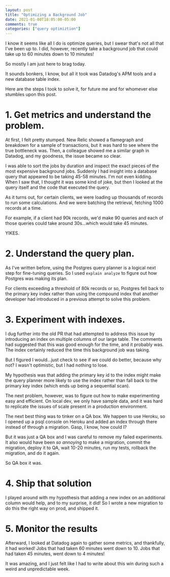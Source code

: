 ```yaml
---
layout: post
title: "Optimizing a Background Job"
date: 2021-01-08T18:05:00-05:00
comments: true
categories: ["query optimiztion"]
---
```


I know it seems like all I do is optimize queries, but I swear that's
not all that I've been up to. I did, however, recently take a background job
that could take up to 60 minutes down to 10 minutes!

So mostly I am just here to brag today.

It sounds bonkers, I know, but all it took was Datadog's APM tools and a new
database table index.

Here are the steps I took to solve it, for future me and for whomever else
stumbles upon this post.

# 1. Get metrics and understand the problem.

At first, I felt pretty stumped. New Relic showed a flamegraph and
breakdown for a sample of transactions, but it was hard to see where the
true bottleneck was. Then, a colleague showed me a similar graph in Datadog,
and my goodness, the issue became so clear.

I was able to sort the jobs by duration and inspect the exact pieces of the
most expensive background jobs. Suddenly I had insight into a
database query that appeared to be taking 45-58 minutes. I'm not even
kidding. When I saw that, I thought it was some kind of joke, but then I
looked at the query itself and the code that executed the query.

As it turns out, for certain clients, we were loading up
thousands of records to run some calculations. And we were batching the
retrieval, fetching 1000 records at a time.

For example, if a client had 90k records, we'd make 90 queries and each of
those queries could take around 30s...which would take 45 minutes.

YIKES.

# 2. Understand the query plan.

As I've written before, using the Postgres query planner is a logical
next step for fine-tuning queries. So I used `explain analyze` to figure out how Postgres was making
its plan.

For clients exceeding a threshold of 80k records or so, Postgres fell back
to the primary key index rather than using the compound index that another
developer had introduced in a previous attempt to solve this problem.

# 3. Experiment with indexes.

I dug further into the old PR that had attempted to address
this issue by introducing an index on multiple columns of our large table.
The comments had suggested that this was good enough for the time, and it
probably was. The index certainly reduced the time this background job was
taking.

But I figured I would...just check to see if we could do better, because why
not? I wasn't optimistic, but I had nothing to lose.

My hypothesis was that adding the primary key id to the index might make the
query planner more likely to use the index rather than fall back to the
primary key index (which ends up being a sequential scan).

The next problem, however, was to figure out how to make experimenting easy
and efficient. On local dev, we only have sample data, and it was hard to
replicate the issues of scale present in a production environment.

The next best thing was to tinker on a QA box. We happen to use Heroku, so I
opened up a psql console on Heroku and added an index through there instead
of through a migration. Gasp, I know, how could I?

But it was just a QA box and I was careful to remove my failed experiments.
It also would have been _so annoying_ to make a migration, commit the
migration, deploy it to QA, wait 10-20 minutes, run my tests, rollback the
migration, and do it again.

So QA box it was.

# 4. Ship that solution

I played around with my hypothesis that adding a new index on an additional
column would help, and to my surprise, it did! So I wrote a new migration to
do this the right way on prod, and shipped it.

# 5. Monitor the results

Afterward, I looked at Datadog again to gather some metrics, and thankfully,
it had worked! Jobs that had taken 60 minutes went down to 10. Jobs that had
taken 45 minutes, went down to 4 minutes!

It was amazing, and I just felt like I had to write about this win during
such a weird and unpredictable week.









